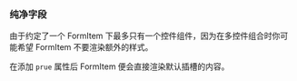 ### 纯净字段

由于约定了一个 FormItem 下最多只有一个控件组件，因为在多控件组合时你可能希望 FormItem 不要渲染额外的样式。

在添加 `prue` 属性后 FormItem 便会直接渲染默认插槽的内容。
